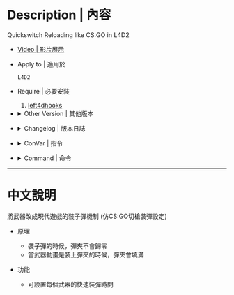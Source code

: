 # Description | 內容
Quickswitch Reloading like CS:GO in L4D2

* [Video | 影片展示](https://youtu.be/t7n1vYBb5sk)

* Apply to | 適用於
    ```
    L4D2
    ```

* Require | 必要安裝
    1. [left4dhooks](https://forums.alliedmods.net/showthread.php?t=321696) 

* <details><summary>Other Version | 其他版本</summary>

    1. [l4d_weapon_csgo_reload](https://github.com/fbef0102/Rotoblin-AZMod/blob/master/SourceCode/scripting-az/l4d_weapon_csgo_reload.sp): (L4D1) Quickswitch Reloading like CS:GO
        > (L4D1) 將武器改成現代遊戲的裝子彈機制
</details>

* <details><summary>Changelog | 版本日誌</summary>

    * v2.3 (2023-5-15)
        * Optimize Code
        * Use function "L4D2_GetIntWeaponAttribute" from left4dhooks to get weapons' clip automatically

	* v2.2 (2022-11-6)
        * [AlliedModders Post](https://forums.alliedmods.net/showthread.php?t=318820)
        * Add m60
        * Fixed DataPack memory leak issue
        * Replace OnPlayerRunCmd with SDKHook_Reload, better safe and improve code.
        * Adjust "l4d2_sg552_reload_clip_time" from 1.3 to 1.6 since L4D2 "The Last Stand" update.
        * New convars, control each weapon max clip.
        * Fixed dual pistol not working.

	* v1.0
	    * Initial Release
</details>

* <details><summary>ConVar | 指令</summary>

	* cfg/sourcemod/l4d2_weapon_csgo_reload.cfg
        ```php
        // reload time for ak47 clip
        l4d2_ak47_reload_clip_time "1.2"

        // reload time for awp clip
        l4d2_awp_reload_clip_time "2.0"

        // reload time for desert rifle clip
        l4d2_desertrifle_reload_clip_time "1.8"

        // reload time for dual pistol clip
        l4d2_dualpistol_reload_clip_time "1.75"

        // reload time for grenade clip
        l4d2_grenade_reload_clip_time "2.5"

        // reload time for hunting rifle clip
        l4d2_huntingrifle_reload_clip_time "2.6"

        // reload time for m60 clip
        l4d2_m60_reload_clip_time "1.2"

        // reload time for mangum clip
        l4d2_mangum_reload_clip_time "1.18"

        // reload time for pistol clip
        l4d2_pistol_reload_clip_time "1.2"

        // reload time for rifle clip
        l4d2_rifle_reload_clip_time "1.2"

        // reload time for scout clip
        l4d2_scout_reload_clip_time "1.45"

        // reload time for sg552 clip
        l4d2_sg552_reload_clip_time "1.3"

        // reload time for smg clip
        l4d2_smg_reload_clip_time "1.04"

        // reload time for smg mp5 clip
        l4d2_smgmp5_reload_clip_time "1.7"

        // reload time for smg silenced clip
        l4d2_smgsilenced_reload_clip_time "1.05"

        // reload time for sniper military clip
        l4d2_snipermilitary_reload_clip_time "1.8"

        // 0=off plugin, 1=on plugin
        l4d2_weapon_csgo_reload_allow "1"

        // enable previous clip recover?
        l4d2_weapon_csgo_reload_clip_recover "1"
        ```
</details>

* <details><summary>Command | 命令</summary>

	None
</details>

- - - -
# 中文說明
將武器改成現代遊戲的裝子彈機制 (仿CS:GO切槍裝彈設定)

* 原理
	* 裝子彈的時候，彈夾不會歸零
    * 當武器動畫是裝上彈夾的時候，彈夾會填滿

* 功能
    * 可設置每個武器的快速裝彈時間